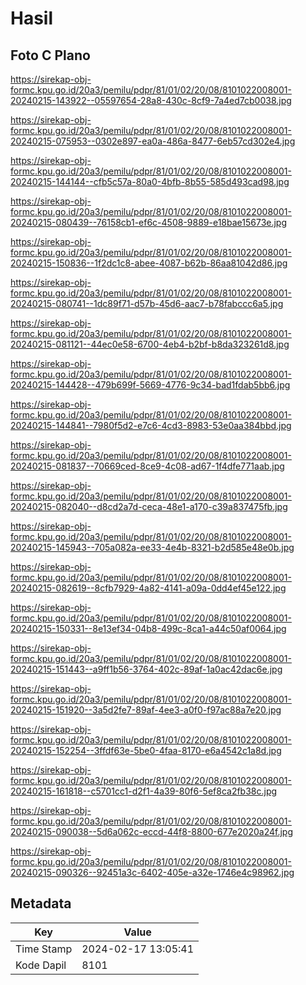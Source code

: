 # Hasil

## Foto C Plano

https://sirekap-obj-formc.kpu.go.id/20a3/pemilu/pdpr/81/01/02/20/08/8101022008001-20240215-143922--05597654-28a8-430c-8cf9-7a4ed7cb0038.jpg

https://sirekap-obj-formc.kpu.go.id/20a3/pemilu/pdpr/81/01/02/20/08/8101022008001-20240215-075953--0302e897-ea0a-486a-8477-6eb57cd302e4.jpg

https://sirekap-obj-formc.kpu.go.id/20a3/pemilu/pdpr/81/01/02/20/08/8101022008001-20240215-144144--cfb5c57a-80a0-4bfb-8b55-585d493cad98.jpg

https://sirekap-obj-formc.kpu.go.id/20a3/pemilu/pdpr/81/01/02/20/08/8101022008001-20240215-080439--76158cb1-ef6c-4508-9889-e18bae15673e.jpg

https://sirekap-obj-formc.kpu.go.id/20a3/pemilu/pdpr/81/01/02/20/08/8101022008001-20240215-150836--1f2dc1c8-abee-4087-b62b-86aa81042d86.jpg

https://sirekap-obj-formc.kpu.go.id/20a3/pemilu/pdpr/81/01/02/20/08/8101022008001-20240215-080741--1dc89f71-d57b-45d6-aac7-b78fabccc6a5.jpg

https://sirekap-obj-formc.kpu.go.id/20a3/pemilu/pdpr/81/01/02/20/08/8101022008001-20240215-081121--44ec0e58-6700-4eb4-b2bf-b8da323261d8.jpg

https://sirekap-obj-formc.kpu.go.id/20a3/pemilu/pdpr/81/01/02/20/08/8101022008001-20240215-144428--479b699f-5669-4776-9c34-bad1fdab5bb6.jpg

https://sirekap-obj-formc.kpu.go.id/20a3/pemilu/pdpr/81/01/02/20/08/8101022008001-20240215-144841--7980f5d2-e7c6-4cd3-8983-53e0aa384bbd.jpg

https://sirekap-obj-formc.kpu.go.id/20a3/pemilu/pdpr/81/01/02/20/08/8101022008001-20240215-081837--70669ced-8ce9-4c08-ad67-1f4dfe771aab.jpg

https://sirekap-obj-formc.kpu.go.id/20a3/pemilu/pdpr/81/01/02/20/08/8101022008001-20240215-082040--d8cd2a7d-ceca-48e1-a170-c39a837475fb.jpg

https://sirekap-obj-formc.kpu.go.id/20a3/pemilu/pdpr/81/01/02/20/08/8101022008001-20240215-145943--705a082a-ee33-4e4b-8321-b2d585e48e0b.jpg

https://sirekap-obj-formc.kpu.go.id/20a3/pemilu/pdpr/81/01/02/20/08/8101022008001-20240215-082619--8cfb7929-4a82-4141-a09a-0dd4ef45e122.jpg

https://sirekap-obj-formc.kpu.go.id/20a3/pemilu/pdpr/81/01/02/20/08/8101022008001-20240215-150331--8e13ef34-04b8-499c-8ca1-a44c50af0064.jpg

https://sirekap-obj-formc.kpu.go.id/20a3/pemilu/pdpr/81/01/02/20/08/8101022008001-20240215-151443--a9ff1b56-3764-402c-89af-1a0ac42dac6e.jpg

https://sirekap-obj-formc.kpu.go.id/20a3/pemilu/pdpr/81/01/02/20/08/8101022008001-20240215-151920--3a5d2fe7-89af-4ee3-a0f0-f97ac88a7e20.jpg

https://sirekap-obj-formc.kpu.go.id/20a3/pemilu/pdpr/81/01/02/20/08/8101022008001-20240215-152254--3ffdf63e-5be0-4faa-8170-e6a4542c1a8d.jpg

https://sirekap-obj-formc.kpu.go.id/20a3/pemilu/pdpr/81/01/02/20/08/8101022008001-20240215-161818--c5701cc1-d2f1-4a39-80f6-5ef8ca2fb38c.jpg

https://sirekap-obj-formc.kpu.go.id/20a3/pemilu/pdpr/81/01/02/20/08/8101022008001-20240215-090038--5d6a062c-eccd-44f8-8800-677e2020a24f.jpg

https://sirekap-obj-formc.kpu.go.id/20a3/pemilu/pdpr/81/01/02/20/08/8101022008001-20240215-090326--92451a3c-6402-405e-a32e-1746e4c98962.jpg


## Metadata

| Key        | Value               |
| ---------- | ------------------- |
| Time Stamp | 2024-02-17 13:05:41 |
| Kode Dapil | 8101                |



